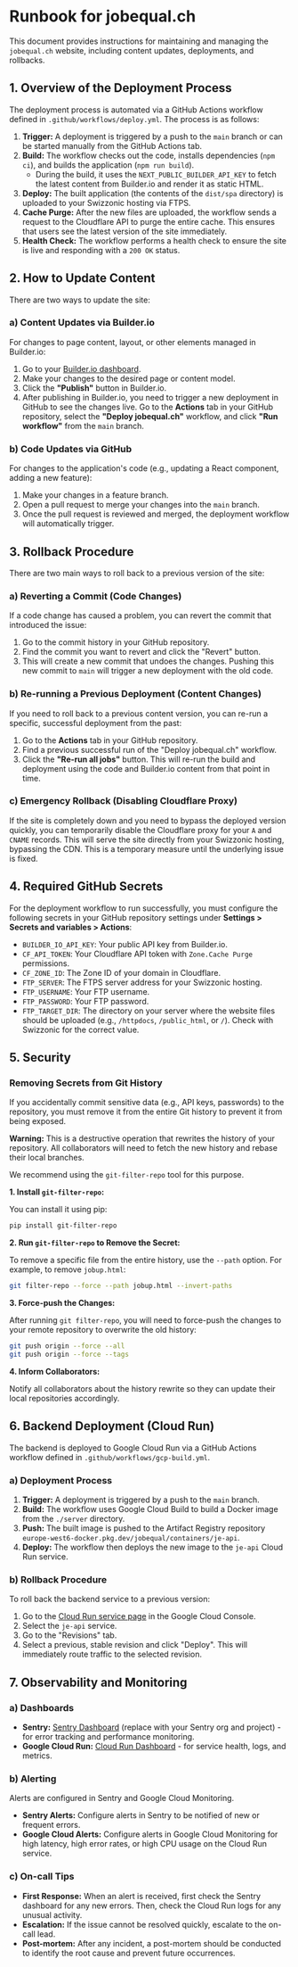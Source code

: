 # Runbook for jobequal.ch

This document provides instructions for maintaining and managing the `jobequal.ch` website, including content updates, deployments, and rollbacks.

## 1. Overview of the Deployment Process

The deployment process is automated via a GitHub Actions workflow defined in `.github/workflows/deploy.yml`. The process is as follows:

1.  **Trigger:** A deployment is triggered by a push to the `main` branch or can be started manually from the GitHub Actions tab.
2.  **Build:** The workflow checks out the code, installs dependencies (`npm ci`), and builds the application (`npm run build`).
    *   During the build, it uses the `NEXT_PUBLIC_BUILDER_API_KEY` to fetch the latest content from Builder.io and render it as static HTML.
3.  **Deploy:** The built application (the contents of the `dist/spa` directory) is uploaded to your Swizzonic hosting via FTPS.
4.  **Cache Purge:** After the new files are uploaded, the workflow sends a request to the Cloudflare API to purge the entire cache. This ensures that users see the latest version of the site immediately.
5.  **Health Check:** The workflow performs a health check to ensure the site is live and responding with a `200 OK` status.

## 2. How to Update Content

There are two ways to update the site:

### a) Content Updates via Builder.io

For changes to page content, layout, or other elements managed in Builder.io:

1.  Go to your [Builder.io dashboard](https://builder.io/content).
2.  Make your changes to the desired page or content model.
3.  Click the **"Publish"** button in Builder.io.
4.  After publishing in Builder.io, you need to trigger a new deployment in GitHub to see the changes live. Go to the **Actions** tab in your GitHub repository, select the **"Deploy jobequal.ch"** workflow, and click **"Run workflow"** from the `main` branch.

### b) Code Updates via GitHub

For changes to the application's code (e.g., updating a React component, adding a new feature):

1.  Make your changes in a feature branch.
2.  Open a pull request to merge your changes into the `main` branch.
3.  Once the pull request is reviewed and merged, the deployment workflow will automatically trigger.

## 3. Rollback Procedure

There are two main ways to roll back to a previous version of the site:

### a) Reverting a Commit (Code Changes)

If a code change has caused a problem, you can revert the commit that introduced the issue:

1.  Go to the commit history in your GitHub repository.
2.  Find the commit you want to revert and click the "Revert" button.
3.  This will create a new commit that undoes the changes. Pushing this new commit to `main` will trigger a new deployment with the old code.

### b) Re-running a Previous Deployment (Content Changes)

If you need to roll back to a previous content version, you can re-run a specific, successful deployment from the past:

1.  Go to the **Actions** tab in your GitHub repository.
2.  Find a previous successful run of the "Deploy jobequal.ch" workflow.
3.  Click the **"Re-run all jobs"** button. This will re-run the build and deployment using the code and Builder.io content from that point in time.

### c) Emergency Rollback (Disabling Cloudflare Proxy)

If the site is completely down and you need to bypass the deployed version quickly, you can temporarily disable the Cloudflare proxy for your `A` and `CNAME` records. This will serve the site directly from your Swizzonic hosting, bypassing the CDN. This is a temporary measure until the underlying issue is fixed.

## 4. Required GitHub Secrets

For the deployment workflow to run successfully, you must configure the following secrets in your GitHub repository settings under **Settings > Secrets and variables > Actions**:

*   `BUILDER_IO_API_KEY`: Your public API key from Builder.io.
*   `CF_API_TOKEN`: Your Cloudflare API token with `Zone.Cache Purge` permissions.
*   `CF_ZONE_ID`: The Zone ID of your domain in Cloudflare.
*   `FTP_SERVER`: The FTPS server address for your Swizzonic hosting.
*   `FTP_USERNAME`: Your FTP username.
*   `FTP_PASSWORD`: Your FTP password.
*   `FTP_TARGET_DIR`: The directory on your server where the website files should be uploaded (e.g., `/httpdocs`, `/public_html`, or `/`). Check with Swizzonic for the correct value.

## 5. Security

### Removing Secrets from Git History

If you accidentally commit sensitive data (e.g., API keys, passwords) to the repository, you must remove it from the entire Git history to prevent it from being exposed.

**Warning:** This is a destructive operation that rewrites the history of your repository. All collaborators will need to fetch the new history and rebase their local branches.

We recommend using the `git-filter-repo` tool for this purpose.

**1. Install `git-filter-repo`:**

You can install it using pip:
```bash
pip install git-filter-repo
```

**2. Run `git-filter-repo` to Remove the Secret:**

To remove a specific file from the entire history, use the `--path` option. For example, to remove `jobup.html`:
```bash
git filter-repo --force --path jobup.html --invert-paths
```

**3. Force-push the Changes:**

After running `git filter-repo`, you will need to force-push the changes to your remote repository to overwrite the old history:

```bash
git push origin --force --all
git push origin --force --tags
```

**4. Inform Collaborators:**

Notify all collaborators about the history rewrite so they can update their local repositories accordingly.

## 6. Backend Deployment (Cloud Run)

The backend is deployed to Google Cloud Run via a GitHub Actions workflow defined in `.github/workflows/gcp-build.yml`.

### a) Deployment Process

1.  **Trigger:** A deployment is triggered by a push to the `main` branch.
2.  **Build:** The workflow uses Google Cloud Build to build a Docker image from the `./server` directory.
3.  **Push:** The built image is pushed to the Artifact Registry repository `europe-west6-docker.pkg.dev/jobequal/containers/je-api`.
4.  **Deploy:** The workflow then deploys the new image to the `je-api` Cloud Run service.

### b) Rollback Procedure

To roll back the backend service to a previous version:

1.  Go to the [Cloud Run service page](https://console.cloud.google.com/run?project=jobequal) in the Google Cloud Console.
2.  Select the `je-api` service.
3.  Go to the "Revisions" tab.
4.  Select a previous, stable revision and click "Deploy". This will immediately route traffic to the selected revision.

## 7. Observability and Monitoring

### a) Dashboards

-   **Sentry:** [Sentry Dashboard](https://sentry.io/organizations/your-org/projects/your-project/) (replace with your Sentry org and project) - for error tracking and performance monitoring.
-   **Google Cloud Run:** [Cloud Run Dashboard](https://console.cloud.google.com/run?project=jobequal) - for service health, logs, and metrics.

### b) Alerting

Alerts are configured in Sentry and Google Cloud Monitoring.

-   **Sentry Alerts:** Configure alerts in Sentry to be notified of new or frequent errors.
-   **Google Cloud Alerts:** Configure alerts in Google Cloud Monitoring for high latency, high error rates, or high CPU usage on the Cloud Run service.

### c) On-call Tips

-   **First Response:** When an alert is received, first check the Sentry dashboard for any new errors. Then, check the Cloud Run logs for any unusual activity.
-   **Escalation:** If the issue cannot be resolved quickly, escalate to the on-call lead.
-   **Post-mortem:** After any incident, a post-mortem should be conducted to identify the root cause and prevent future occurrences.
